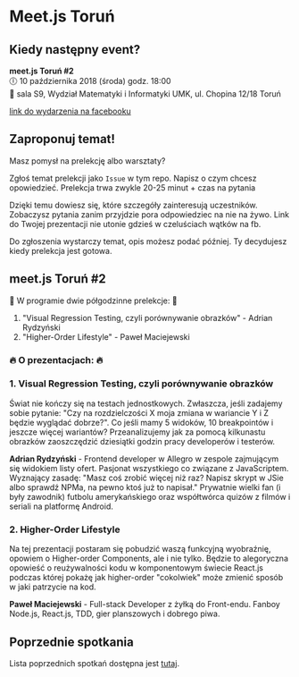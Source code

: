 # Meet.js Toruń

## Kiedy następny event?
**meet.js Toruń #2**  
🕕 10 października 2018 (środa) godz. 18:00  
📍 sala S9, Wydział Matematyki i Informatyki UMK, ul. Chopina 12/18 Toruń

[link do wydarzenia na facebooku](TBD)

## Zaproponuj temat!
Masz pomysł na prelekcję albo warsztaty? 

Zgłoś temat prelekcji jako `Issue` w tym repo. Napisz o czym chcesz opowiedzieć.
Prelekcja trwa zwykle 20-25 minut + czas na pytania

Dzięki temu dowiesz się, które szczegóły zainteresują uczestników.
Zobaczysz pytania zanim przyjdzie pora odpowiedziec na nie na żywo.
Link do Twojej prezentacji nie utonie gdzieś w czeluściach wątków na fb.

Do zgłoszenia wystarczy temat, opis możesz podać później. Ty decydujesz kiedy prelekcja jest gotowa.

## meet.js Toruń #2

🎤 W programie dwie półgodzinne prelekcje: 🎤
1. "Visual Regression Testing, czyli porównywanie obrazków" - Adrian Rydzyński
2. "Higher-Order Lifestyle" - Paweł Maciejewski

### 🔥 O prezentacjach: 🔥

### 1. Visual Regression Testing, czyli porównywanie obrazków
Świat nie kończy się na testach jednostkowych. Zwłaszcza, jeśli zadajemy sobie pytanie: "Czy na rozdzielczości X moja zmiana w wariancie Y i Z będzie wyglądać dobrze?". Co jeśli mamy 5 widoków, 10 breakpointów i jeszcze więcej wariantów? Przeanalizujemy jak za pomocą kilkunastu obrazków zaoszczędzić dziesiątki godzin pracy developerów i testerów.

**Adrian Rydzyński** - Frontend developer w Allegro w zespole zajmującym się widokiem listy ofert. Pasjonat wszystkiego co związane z JavaScriptem. Wyznający zasadę: "Masz coś zrobić więcej niż raz? Napisz skrypt w JSie albo sprawdź NPMa, na pewno ktoś już to napisał." Prywatnie wielki fan (i były zawodnik) futbolu amerykańskiego oraz współtwórca quizów z filmów i seriali na platformę Android.

### 2. Higher-Order Lifestyle
Na tej prezentacji postaram się pobudzić waszą funkcyjną wyobraźnię, opowiem o Higher-order Components, ale i nie tylko. Będzie to alegoryczna opowieść o reużywalności kodu w komponentowym świecie React.js podczas której pokażę jak higher-order "cokolwiek" może zmienić sposób w jaki patrzycie na kod.

**Paweł Maciejewski** - Full-stack Developer z żyłką do Front-endu. Fanboy Node.js, React.js, TDD, gier planszowych i dobrego piwa.

## Poprzednie spotkania
Lista poprzednich spotkań dostępna jest [tutaj](previous.md).
